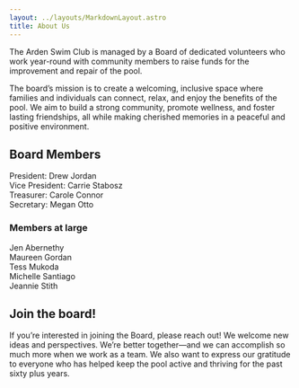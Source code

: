 ```yaml
---
layout: ../layouts/MarkdownLayout.astro
title: About Us
---
```


The Arden Swim Club is managed by a Board of dedicated volunteers who work year-round with community members to raise funds for the improvement and repair of the pool.

The board’s mission is to create a welcoming, inclusive space where families and individuals can connect, relax, and enjoy the benefits of the pool. We aim to build a strong community, promote wellness, and foster lasting friendships, all while making cherished memories in a peaceful and positive environment.

## Board Members

President: Drew Jordan  
Vice President: Carrie Stabosz  
Treasurer: Carole Connor  
Secretary: Megan Otto

### Members at large

Jen Abernethy   
Maureen Gordan  
Tess Mukoda  
Michelle Santiago  
Jeannie Stith

## Join the board\!

If you’re interested in joining the Board, please reach out\! We welcome new ideas and perspectives. We’re better together—and we can accomplish so much more when we work as a team. We also want to express our gratitude to everyone who has helped keep the pool active and thriving for the past sixty plus years.